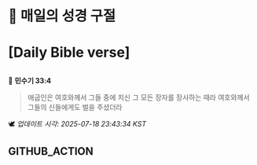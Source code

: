 # 🙏 매일의 성경 구절
# [Daily Bible verse]
##
<!-- START_BIBLE_VERSE -->
📖 **민수기 33:4**
> 애굽인은 여호와께서 그들 중에 치신 그 모든 장자를 장사하는 때라 여호와께서 그들의 신들에게도 벌을 주셨더라

🕊️ _업데이트 시각: 2025-07-18 23:43:34 KST_
  <!-- END_BIBLE_VERSE -->
## GITHUB_ACTION
